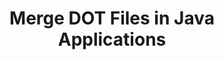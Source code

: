 ---
############################# Static ############################
layout: "autogen"
draft: false
path: "merger/java/dot/"
otherformats: PDF BMP CSV DOC DOCM DOCX DOTM DOTX EPUB Excel HTML Image MHT MHTML ODP ODS ODT OneNote OTP OTT PDF PNG POTM POTX PPS PPSM PPSX PPT PPTM PPTX PS RTF TEX TIF TIFF TSV TXT VDX Visio VSDM VSDX VSSX VSSM VSTM VSTX VSX VTX Web Word Worksheet XLAM XLS XLSB XLSM XLSX XLT XLTM XLTX XPS 

############################# Head ############################
head_title: "Merge DOT Files via Java & J2SE Documents Merger API"
head_description: "Merge multiple DOT files into a single file using Java documents merger API with all data, style and formatting as the source documents."

############################# Header ############################
title: "Merge DOT Files in Java Applications"
description: "Merge multiple DOT files into a single file using Java documents merger API. Merge selected pages or page ranges from various source documents into a single resultant document with all data, style and formatting as the source documents."

############################# SubMenu ############################
submenu:
    enable: true

############################# About ############################
about:
    enable: true
    title: "GroupDocs.Merger for Java API"
    content: |
        GroupDocs.Merger for Java library offers a simple solution to safely merge & split between a wide range of document formats including PDF, Microsoft Office (Word, Excel, PowerPoint, OneNote), OpenDocument, HTML, images and many others within .NET applications. By adding just a few lines of the code, perform several document operations such as move, remove, rotate, swap, extract or change the orientation of pages within the documents. The documents merging API also supports previewing document pages as an image to analyse the document structure, formatting and content on the page.
        
        GroupDocs.Merger APIs are well supported on all major operating systems and Java versions including J2SE 7.0 (1.7), J2SE 8.0 (1.8) and Java 10.

############################# Steps ############################
steps:
    enable: true
    title_left: "Merge Two or More DOT Files in Java"
    content_left: |
        [GroupDocs.Merger](https://products.groupdocs.com/merger/java/) makes it easy for Java developers to merge multiple DOT files by implementing a few easy steps.

        *   Create an instance of **Merger** class and load DOT file.
        *   Call **Join** method of **Merger** class instance and load another DOT file.
        *   Call **Save** method of **Merger** class instance to save the merged document.
        
    title_right: "System Requirements"
    content_right: |
        Before executing the code example below, please make sure that you have the following prerequisites installled on your system.

        *   Operating Systems: Microsoft Windows, Linux, MacOS
        *   Development Environments: NetBeans, IntelliJ IDEA, Eclipse
        *   Frameworks: Java 7 (1.7) and above
        *   Download the latest version of GroupDocs.Merger for Java from [Maven](https://repository.groupdocs.com/webapp/#/artifacts/browse/tree/General/repo/com/groupdocs/groupdocs-merger)
        
    code: |
        ```cs
        // Merge DOT files using GroupDocs.Merger API
        // Instantiate Merger with input DOT document
        Merger merger = new Merger("input_1.dot"))
          {
            // Call Join method of Merger class instance and pass second source document path
            merger.Join("input_2.dot");
            
            // Call Save method of Merger class instance to save merged document
            merger.Save("merged-file.dot");
          }
        ```
        

demos:
    enable: true
        

about_formats:
    enable: true


more_formats:
    enable: true


back_to_top:
    enable: true
---